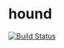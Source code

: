 # hound

[![Build Status](https://travis-ci.org/scala-kennel/hound.svg?branch=master)](https://travis-ci.org/scala-kennel/hound)

